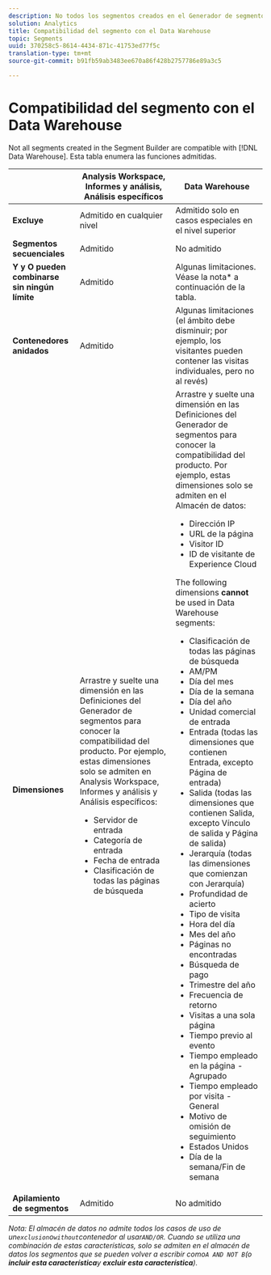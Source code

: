 ```yaml
---
description: No todos los segmentos creados en el Generador de segmentos son compatibles con el Almacén de datos. Esta tabla enumera las funciones admitidas..
solution: Analytics
title: Compatibilidad del segmento con el Data Warehouse
topic: Segments
uuid: 370258c5-8614-4434-871c-41753ed77f5c
translation-type: tm+mt
source-git-commit: b91fb59ab3483ee670a86f428b2757786e89a3c5

---
```



# Compatibilidad del segmento con el Data Warehouse

Not all segments created in the Segment Builder are compatible with [!DNL Data Warehouse]. Esta tabla enumera las funciones admitidas.

<table id="table_BBB1DAFDF85041598FA4AF869172CF7F"> 
 <thead> 
  <tr> 
   <th colname="col1" class="entry"> </th> 
   <th colname="col2" class="entry"> Analysis Workspace, Informes y análisis, Análisis específicos </th> 
   <th colname="col3" class="entry"> Data Warehouse </th> 
  </tr> 
 </thead>
 <tbody> 
  <tr> 
   <td colname="col1"> <b>Excluye</b> </td> 
   <td colname="col2"> Admitido en cualquier nivel </td> 
   <td colname="col3"> Admitido solo en casos especiales en el nivel superior </td> 
  </tr> 
  <tr> 
   <td colname="col1"> <b>Segmentos secuenciales</b> </td> 
   <td colname="col2"> Admitido </td> 
   <td colname="col3"> No admitido </td> 
  </tr> 
  <tr> 
   <td colname="col1"> <b>Y y O pueden combinarse sin ningún límite</b> </td> 
   <td colname="col2"> Admitido </td> 
   <td colname="col3"> Algunas limitaciones. Véase la nota* a continuación de la tabla. </td> 
  </tr> 
  <tr> 
   <td colname="col1"> <b>Contenedores anidados</b> </td> 
   <td colname="col2"> Admitido </td> 
   <td colname="col3"> Algunas limitaciones (el ámbito debe disminuir; por ejemplo, los visitantes pueden contener las visitas individuales, pero no al revés) </td> 
  </tr> 
  <tr> 
   <td colname="col1"> <b>Dimensiones</b> </td> 
   <td colname="col2">Arrastre y suelte una dimensión en las <span class="uicontrol">Definiciones</span> del Generador de segmentos para conocer la compatibilidad del producto. Por ejemplo, estas dimensiones solo se admiten en Analysis Workspace, Informes y análisis y Análisis específicos: 
    <ul id="ul_BD708CC3A16743F49F998D1046EC70A3"> 
     <li id="li_240DA619D50B4336ACD9117BF59AF10A">Servidor de entrada </li> 
     <li id="li_222D4D4116674EF8A52945CCB9C78719">Categoría de entrada </li> 
     <li id="li_5A43C846E2EA4EFCB892DE9E0607C68C">Fecha de entrada </li> 
     <li id="li_8E9CABBE04FC4A7A9A5D2BDD34AD3C87">Clasificación de todas las páginas de búsqueda </li> 
    </ul> </td> 
   <td colname="col3"> Arrastre y suelte una dimensión en las <span class="uicontrol">Definiciones</span> del Generador de segmentos para conocer la compatibilidad del producto. Por ejemplo, estas dimensiones solo se admiten en el Almacén de datos: 
    <ul id="ul_61A5B314CCCF497DB0385324E3309E22"> 
     <li id="li_1254089BDFAE4E0F8E51CB1511BBBF53">Dirección IP </li> 
     <li id="li_D8E040F77A8C46A084547F4FE685CB10">URL de la página </li> 
     <li id="li_4C79AE900CF6458780C124143DC6FA5B">Visitor ID </li> 
     <li id="li_4EC10645DE9740609D8DDFD4F668FE67">ID de visitante de Experience Cloud </li> 
    </ul> <p>The following dimensions <b>cannot </b>be used in Data Warehouse segments: </p> 
    <ul id="ul_FE143F6D1ABF45DAA444E1B5691C7D4F"> 
     <li id="li_E77F3CC45BA04674B857FE5AB19D56F1">Clasificación de todas las páginas de búsqueda </li> 
     <li id="li_95E1549C13F14BA0B32686401EE78E31">AM/PM </li> 
     <li id="li_6F1C8FC2E7674A0CA14B70B65784D896">Día del mes </li> 
     <li id="li_79D1A91D741D4CCC937D07906D71F964">Día de la semana </li> 
     <li id="li_4008565353084611BD782B98D50C0611">Día del año </li> 
     <li id="li_F87D78F125874087BFF74FAAE2BA46F5">Unidad comercial de entrada </li> 
     <li id="li_53DA4E64C6714CFF90D164245D01C16A">Entrada (todas las dimensiones que contienen Entrada, excepto Página de entrada) </li> 
     <li id="li_7F26B0E54A4A48319F31D8FC499D1CF2">Salida (todas las dimensiones que contienen Salida, excepto Vínculo de salida y Página de salida) </li> 
     <li id="li_1877D2D8A95B43F29CAA426BF2FE4996">Jerarquía (todas las dimensiones que comienzan con Jerarquía) </li> 
     <li id="li_DF0BCC63ED274ABEA1C5A28274936310">Profundidad de acierto </li> 
     <li id="li_98BE56213E1A4FD28D4858D53C46D23E">Tipo de visita </li> 
     <li id="li_52ECB31657DF4180BDB9C8D21CC74313">Hora del día </li> 
     <li id="li_93716207F2614822ACB84100B35D27BC">Mes del año </li> 
     <li id="li_FFC8E1F7092C4876A7E9F2365CC234B9">Páginas no encontradas </li> 
     <li id="li_7A070C8E0F664F5AB554555B17D0E4E6">Búsqueda de pago </li> 
     <li id="li_12228C18BF90463C8D8394FB810843D3">Trimestre del año </li> 
     <li id="li_1833B6E2011C4757A60CAA2C98B35AFA">Frecuencia de retorno </li> 
     <li id="li_39154CD74A534D9AA09C701FE1E2C521">Visitas a una sola página </li> 
     <li id="li_84BDE34DD577488881E8842D2DE72D3C">Tiempo previo al evento </li> 
     <li id="li_552BE3414CC949B3B24BE99298945874">Tiempo empleado en la página - Agrupado </li> 
     <li id="li_33D815E04CB3493C82BE33E958C2D7B9">Tiempo empleado por visita - General </li> 
     <li id="li_76F2BB88B8CD456DB50D04F36BB7854B">Motivo de omisión de seguimiento </li> 
     <li id="li_07345E08D0584CEC99128A0542587019">Estados Unidos </li> 
     <li id="li_3D6BD9E927334B9BBC29E602D1103F7A">Día de la semana/Fin de semana </li> 
    </ul> </td> 
  </tr> 
  <tr> 
   <td colname="col1"> <b>Apilamiento de segmentos</b> </td> 
   <td colname="col2"> Admitido </td> 
   <td colname="col3"> No admitido </td> 
  </tr> 
 </tbody> 
</table>

*Nota: El almacén de datos no admite todos los casos de uso de un`exclusion`o`without`contenedor al usar`AND/OR`. Cuando se utiliza una combinación de estas características, solo se admiten en el almacén de datos los segmentos que se pueden volver a escribir como`A AND NOT B`(o **incluir esta característica**y **excluir esta característica**).*

